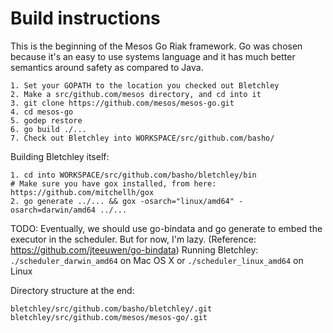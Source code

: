 # Build instructions

This is the beginning of the Mesos Go Riak framework. Go was chosen because it's
an easy to use systems language and it has much better semantics around safety as
compared to Java.

```
1. Set your GOPATH to the location you checked out Bletchley
2. Make a src/github.com/mesos directory, and cd into it
3. git clone https://github.com/mesos/mesos-go.git
4. cd mesos-go
5. godep restore
6. go build ./...
7. Check out Bletchley into WORKSPACE/src/github.com/basho/

```

Building Bletchley itself:
```
1. cd into WORKSPACE/src/github.com/basho/bletchley/bin
# Make sure you have gox installed, from here: https://github.com/mitchellh/gox
2. go generate ../... && gox -osarch="linux/amd64" -osarch=darwin/amd64 ../...
```

TODO: Eventually, we should use go-bindata and go generate to embed the executor in the scheduler. But for now, I'm lazy.
(Reference: https://github.com/jteeuwen/go-bindata)
Running Bletchley: `./scheduler_darwin_amd64` on Mac OS X or `./scheduler_linux_amd64` on Linux


Directory structure at the end:
```
bletchley/src/github.com/basho/bletchley/.git
bletchley/src/github.com/mesos/mesos-go/.git
```
